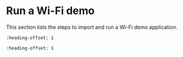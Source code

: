 # Run a Wi-Fi demo

This section lists the steps to import and run a Wi-Fi demo application.


```{include} ../topics/import_a_wi-fi_demo_application.md
:heading-offset: 1
```

```{include} ../topics/run_wi-fi_demo_application.md
:heading-offset: 1
```

